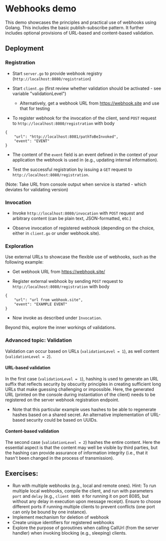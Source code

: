 # Webhooks demo

This demo showcases the principles and practical use of webhooks using Golang. This includes the basic publish-subscribe pattern. It further includes optional provisions of URL-based and content-based validation.

## Deployment

### Registration

* Start `server.go` to provide webhook registry (`http://localhost:8080/registration`)

* Start `client.go` (first review whether validation should be activated - see variable "validationLevel")
  * Alternatively, get a webhook URL from https://webhook.site and use that for testing

* To register webhook for the invocation of the client, send `POST` request to `http://localhost:8080/registration` with body

```
{
    "url": "http://localhost:8081/pathToBeInvoked",
    "event": "EVENT"
}
```

  * The content of the `event` field is an event defined in the context of your application the webhook is used in (e.g., updating internal information).

* Test the successful registration by issuing a `GET` request to `http://localhost:8080/registration`.

(Note: Take URL from console output when service is started - which deviates for validating version)

### Invocation

* Invoke `http://localhost:8080/invocation` with `POST` request and arbitrary content (can be plain text, JSON-formatted, etc.)

* Observe invocation of registered webhook (depending on the choice, either in `client.go` or under webhook.site).

### Exploration

Use external URLs to showcase the flexible use of webhooks, such as the following example:

* Get webhook URL from https://webhook.site/

* Register external webhook by sending `POST` request to `http://localhost:8080/registration` with body

```
{
    "url": "url from webhook.site",
    "event": "EXAMPLE EVENT"
}
```

* Now invoke as described under `Invocation`.

Beyond this, explore the inner workings of validations. 

### Advanced topic: Validation

Validation can occur based on URLs (`validationLevel = 1`), as well content (`validationLevel = 2`).

#### URL-based validation
In the first case (`validationLevel = 1`), hashing is used to generate an URL suffix that reflects security by obscurity principles in creating sufficient long URLs that make guessing challenging or impossible. Here, the generated URL (printed on the console during instantiation of the client) needs to be registered on the server webhook registration endpoint. 
* Note that this particular example uses hashes to be able to regenerate hashes based on a shared secret. An alternative implementation of URL-based security could be based on UUIDs. 

#### Content-based validation
The second case (`validationLevel = 2`) hashes the entire content. Here the essential aspect is that the content may well be visible by third parties, but the hashing can provide assurance of information integrity (i.e., that it hasn't been changed in the process of transmission).

## Exercises:
- Run with multiple webhooks (e.g., local and remote ones). Hint: To run multiple local webhooks, compile the client, and run with parameters `port` and `delay` (e.g., `client 8085 0` for running it on port 8085, but without any delay in execution upon message receipt). Ensure to choose different ports if running multiple clients to prevent conflicts (one port can only be bound by one instance).
- Implement mechanism for deletion of webhook
- Create unique identifiers for registered webhooks
- Explore the purpose of goroutines when calling CallUrl (from the server handler) when invoking blocking (e.g., sleeping) clients.
